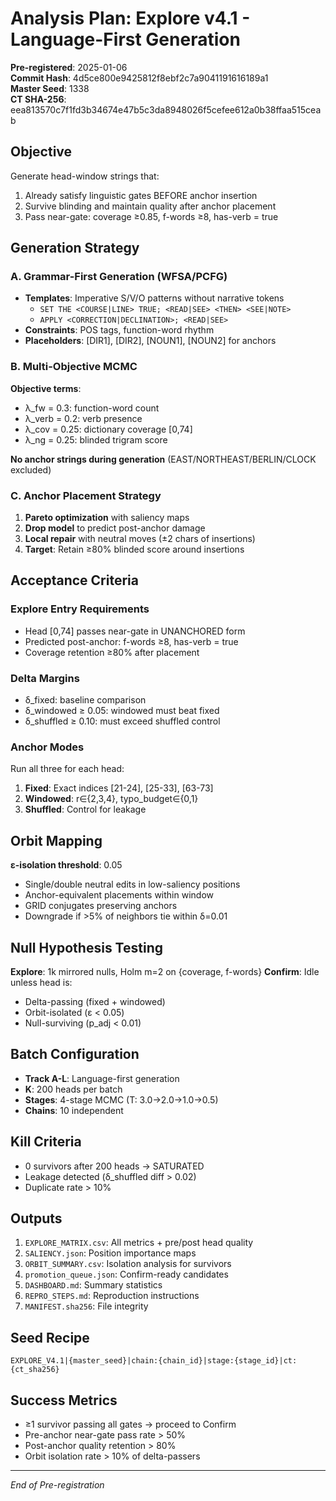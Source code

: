 # Analysis Plan: Explore v4.1 - Language-First Generation
**Pre-registered**: 2025-01-06  
**Commit Hash**: 4d5ce800e9425812f8ebf2c7a9041191616189a1  
**Master Seed**: 1338  
**CT SHA-256**: eea813570c7f1fd3b34674e47b5c3da8948026f5cefee612a0b38ffaa515ceab

## Objective
Generate head-window strings that:
1. Already satisfy linguistic gates BEFORE anchor insertion
2. Survive blinding and maintain quality after anchor placement
3. Pass near-gate: coverage ≥0.85, f-words ≥8, has-verb = true

## Generation Strategy

### A. Grammar-First Generation (WFSA/PCFG)
- **Templates**: Imperative S/V/O patterns without narrative tokens
  - `SET THE <COURSE|LINE> TRUE; <READ|SEE> <THEN> <SEE|NOTE>`
  - `APPLY <CORRECTION|DECLINATION>; <READ|SEE>`
- **Constraints**: POS tags, function-word rhythm
- **Placeholders**: [DIR1], [DIR2], [NOUN1], [NOUN2] for anchors

### B. Multi-Objective MCMC
**Objective terms**:
- λ_fw = 0.3: function-word count
- λ_verb = 0.2: verb presence
- λ_cov = 0.25: dictionary coverage [0,74]
- λ_ng = 0.25: blinded trigram score

**No anchor strings during generation** (EAST/NORTHEAST/BERLIN/CLOCK excluded)

### C. Anchor Placement Strategy
1. **Pareto optimization** with saliency maps
2. **Drop model** to predict post-anchor damage
3. **Local repair** with neutral moves (±2 chars of insertions)
4. **Target**: Retain ≥80% blinded score around insertions

## Acceptance Criteria

### Explore Entry Requirements
- Head [0,74] passes near-gate in UNANCHORED form
- Predicted post-anchor: f-words ≥8, has-verb = true
- Coverage retention ≥80% after placement

### Delta Margins
- δ_fixed: baseline comparison
- δ_windowed ≥ 0.05: windowed must beat fixed
- δ_shuffled ≥ 0.10: must exceed shuffled control

### Anchor Modes
Run all three for each head:
1. **Fixed**: Exact indices [21-24], [25-33], [63-73]
2. **Windowed**: r∈{2,3,4}, typo_budget∈{0,1}
3. **Shuffled**: Control for leakage

## Orbit Mapping
**ε-isolation threshold**: 0.05
- Single/double neutral edits in low-saliency positions
- Anchor-equivalent placements within window
- GRID conjugates preserving anchors
- Downgrade if >5% of neighbors tie within δ=0.01

## Null Hypothesis Testing
**Explore**: 1k mirrored nulls, Holm m=2 on {coverage, f-words}
**Confirm**: Idle unless head is:
- Delta-passing (fixed + windowed)
- Orbit-isolated (ε < 0.05)
- Null-surviving (p_adj < 0.01)

## Batch Configuration
- **Track A-L**: Language-first generation
- **K**: 200 heads per batch
- **Stages**: 4-stage MCMC (T: 3.0→2.0→1.0→0.5)
- **Chains**: 10 independent

## Kill Criteria
- 0 survivors after 200 heads → SATURATED
- Leakage detected (δ_shuffled diff > 0.02)
- Duplicate rate > 10%

## Outputs
1. `EXPLORE_MATRIX.csv`: All metrics + pre/post head quality
2. `SALIENCY.json`: Position importance maps
3. `ORBIT_SUMMARY.csv`: Isolation analysis for survivors
4. `promotion_queue.json`: Confirm-ready candidates
5. `DASHBOARD.md`: Summary statistics
6. `REPRO_STEPS.md`: Reproduction instructions
7. `MANIFEST.sha256`: File integrity

## Seed Recipe
```
EXPLORE_V4.1|{master_seed}|chain:{chain_id}|stage:{stage_id}|ct:{ct_sha256}
```

## Success Metrics
- ≥1 survivor passing all gates → proceed to Confirm
- Pre-anchor near-gate pass rate > 50%
- Post-anchor quality retention > 80%
- Orbit isolation rate > 10% of delta-passers

---
*End of Pre-registration*